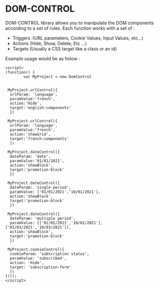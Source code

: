 # DOM-CONTROL
DOM-CONTROL library allows you to manipulate the DOM components according to a set of rules.
Each function works with a set of :
 - Triggers :(URL parameters, Cookie Values, Input Values, etc...)
 - Actions (Hide, Show, Delete, Etc ...)
 - Targets (Usually a CSS target like a class or an id)

Example usage would be as follow :

    <script>
    (function() {
    		var MyProject = new DomControl    
      

     MyProject.urlControl({
      urlParam: 'language',
      paramValue:'french',
      action:'Hide',
      target:'english-components'
      })
      
     MyProject.urlControl({
      urlParam: 'language',
      paramValue:'french',
      action:'showGrid',
      target:'french-components'
      })
      
     MyProject.dateControl({
      dateParam: 'date',
      paramValue:'01/01/2021',
      action:'showBlock',
      target:'promotion-block'
      })
      
     MyProject.dateControl({
      dateParam: 'single period',
      paramValue: ['01/01/2021','10/01/2021'],
      action:'showBlock',
      target:'promotion-block'
      })
      
     MyProject.dateControl({
      dateParam: 'multiple period',
      paramValue: [['01/01/2021','10/01/2021'],['01/03/2021','10/03/2021']],
      action:'showBlock',
      target:'promotion-block'
      })
      
     MyProject.cookieControl({
      cookieParam: 'subscription status',
      paramValue: 'subscribed',
      action: 'Hide',
      target: 'subscription-form'
      })
    })();
    </script>
